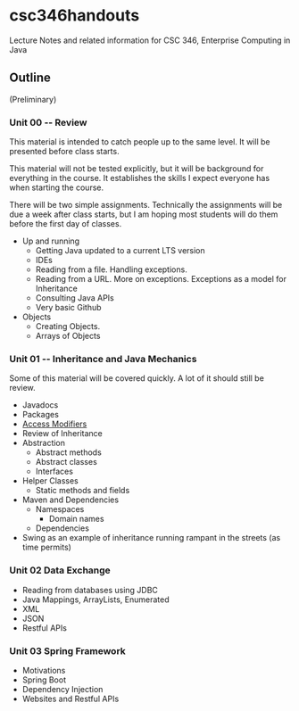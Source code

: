 # csc346handouts
Lecture Notes and related information for CSC 346, Enterprise Computing in Java

## Outline

(Preliminary)

### Unit 00 -- Review

This material is intended to catch people up to the same level.  It will be presented before class starts.

This material will not be tested explicitly, but it will be background for everything in the course.  It establishes the skills I expect everyone has when starting the course.

There will be two simple assignments.  Technically the assignments will be due a week after class starts, but I am hoping most students will do them before the first day of classes.

* Up and running
  * Getting Java updated to a current LTS version
  * IDEs
  * Reading from a file.  Handling exceptions.
  * Reading from a URL. More on exceptions.  Exceptions as a model for Inheritance
  * Consulting Java APIs
  * Very basic Github
* Objects
  * Creating Objects.  
  * Arrays of Objects
  
### Unit 01 -- Inheritance and Java Mechanics 

Some of this material will be covered quickly.  A lot of it should still be review.

* Javadocs
* Packages
* [Access Modifiers](https://beginnersbook.com/2013/05/java-access-modifiers/)
* Review of Inheritance
* Abstraction
  * Abstract methods
  * Abstract classes
  * Interfaces
* Helper Classes
  * Static methods and fields
* Maven and Dependencies
  * Namespaces
    * Domain names
  * Dependencies
* Swing as an example of inheritance running rampant in the streets (as time permits)
### Unit 02 Data Exchange

* Reading from databases using JDBC
* Java Mappings, ArrayLists, Enumerated
* XML
* JSON
* Restful APIs

### Unit 03 Spring Framework

* Motivations
* Spring Boot
* Dependency Injection
* Websites and Restful APIs




